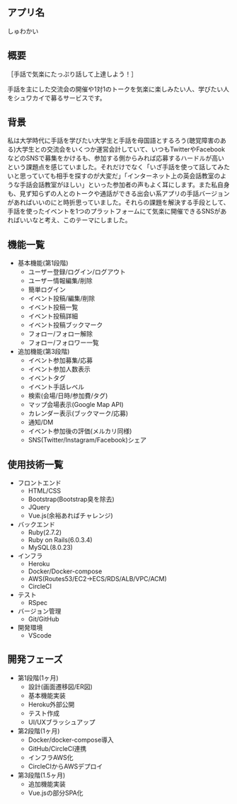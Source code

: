 ## アプリ名

しゅわかい

## 概要

［手話で気楽にたっぷり話して上達しよう！］

手話を主にした交流会の開催や1対1のトークを気楽に楽しみたい人、学びたい人をシュワカイで募るサービスです。

## 背景

私は大学時代に手話を学びたい大学生と手話を母国語とするろう(聴覚障害のある)大学生との交流会をいくつか運営会計していて、いつもTwitterやFacebookなどのSNSで募集をかけるも、参加する側からみれば応募するハードルが高いという課題点を感じていました。それだけでなく「いざ手話を使って話してみたいと思っていても相手を探すのが大変だ」「インターネット上の英会話教室のような手話会話教室がほしい」といった参加者の声もよく耳にします。また私自身も、見ず知らずの人とのトークや通話ができる出会い系アプリの手話バージョンがあればいいのにと時折思っていました。それらの課題を解決する手段として、手話を使ったイベントを1つのプラットフォームにて気楽に開催できるSNSがあればいいなと考え、このテーマにしました。

## 機能一覧

- 基本機能(第1段階)
    - ユーザー登録/ログイン/ログアウト
    - ユーザー情報編集/削除
    - 簡単ログイン
    - イベント投稿/編集/削除
    - イベント投稿一覧
    - イベント投稿詳細
    - イベント投稿ブックマーク
    - フォロー/フォロー解除
    - フォロー/フォロワー一覧
- 追加機能(第3段階)
    - イベント参加募集/応募
    - イベント参加人数表示
    - イベントタグ
    - イベント手話レベル
    - 検索(会場/日時/参加費/タグ)
    - マップ会場表示(Google Map API)
    - カレンダー表示(ブックマーク/応募)
    - 通知/DM
    - イベント参加後の評価(メルカリ同様)
    - SNS(Twitter/Instagram/Facebook)シェア

## 使用技術一覧

- フロントエンド
    - HTML/CSS
    - Bootstrap(Bootstrap臭を除去)
    - JQuery
    - Vue.js(余裕あればチャレンジ)
- バックエンド
    - Ruby(2.7.2)
    - Ruby on Rails(6.0.3.4)
    - MySQL(8.0.23)
- インフラ
    - Heroku
    - Docker/Docker-compose
    - AWS(Routes53/EC2→ECS/RDS/ALB/VPC/ACM)
    - CircleCI
- テスト
    - RSpec
- バージョン管理
    - Git/GitHub
- 開発環境
    - VScode

## 開発フェーズ

- 第1段階(1ヶ月)
    - 設計(画面遷移図/ER図)
    - 基本機能実装
    - Heroku外部公開
    - テスト作成
    - UI/UXブラッシュアップ
- 第2段階(1ヶ月)
    - Docker/docker-compose導入
    - GitHub/CircleCI連携
    - インフラAWS化
    - CircleCIからAWSデプロイ
- 第3段階(1.5ヶ月)
    - 追加機能実装
    - Vue.jsの部分SPA化
